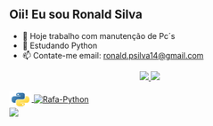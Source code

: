 ## Oii! Eu sou Ronald Silva

- 🔭 Hoje trabalho com manutenção de Pc´s
- 🌱 Estudando Python
- 📫 Contate-me email: ronald.psilva14@gmail.com

<div align="center">
  <a href="https://github.com/RonaldSilva1427">
  <img height="180em" src="https://github-readme-stats.vercel.app/api?username=ronaldsilva1427&show_icons=true&theme=tokyonight&include_all_commits=true&count_private=true"/>
  <img height="180em" src="https://github-readme-stats.vercel.app/api/top-langs/?username=ronaldsilva1427&layout=compact&langs_count=7&theme=tokyonight"/>
</div>
  
  <div style="display: inline_block"><br>

  <img align="center" alt="Rafa-Python" height="30" width="40" src="https://raw.githubusercontent.com/devicons/devicon/master/icons/python/python-original.svg">
  <img align="center" alt="Rafa-Python" height="30" width="40" src="https://cdn.jsdelivr.net/gh/devicons/devicon/icons/java/java-original.svg" />

</div>
  
  <div> 
  <a href="https://www.linkedin.com/in/ronald-silva-8b470a1bb/" target="_blank"><img src="https://img.shields.io/badge/-LinkedIn-%230077B5?style=for-the-badge&logo=linkedin&logoColor=white" target="_blank"></a> 
 
</div>
